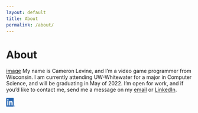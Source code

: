```yaml
---
layout: default
title: About
permalink: /about/
---
```

# About
[image](./images/aboutSectionPicture.jpg)
My name is Cameron Levine, and I’m a video game programmer from Wisconsin. I am currently attending UW-Whitewater for a major in Computer Science, and will be graduating in May of 2022. I’m open for work, and if you’d like to contact me, send me a message on my [email](chaotixlevine@gmail.com) or [LinkedIn](https://www.linkedin.com/in/cameron-levine-930242214).

<a href="https://www.linkedin.com/in/cameron-levine-930242214"><img src="./images/LI-In-Bug.png" width="24px" height="24px"></a> 

